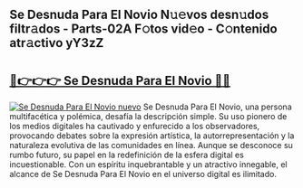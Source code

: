 ## Se Desnuda Para El Novio N𝚞𝚎vos desn𝚞dos filtr𝚊dos - Parts-02A F𝚘tos vid𝚎o - C𝚘ntenido atr𝚊ctivo yY3zZ

# <h2><a href="http://mb3cvg.tromn.icu/?c=Se+Desnuda+Para+El+Novio">🔗👉👉👉 Se Desnuda Para El Novio 🔗🔗</a></h2>

[![Se Desnuda Para El Novio nuevo](https://i.imgur.com/pEAQMta.gif)](http://mb3cvg.tromn.icu/?c=Se+Desnuda+Para+El+Novio)
Se Desnuda Para El Novio, una persona multifacética y polémica, desafía la descripción simple. Su uso pionero de los medios digitales ha cautivado y enfurecido a los observadores, provocando debates sobre la expresión artística, la autorrepresentación y la naturaleza evolutiva de las comunidades en línea. Aunque se desconoce su rumbo futuro, su papel en la redefinición de la esfera digital es incuestionable. Con un espíritu inquebrantable y un atractivo innegable, el alcance de Se Desnuda Para El Novio en el universo digital es ilimitado.
